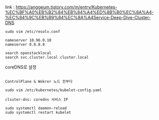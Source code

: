 link : https://anggeum.tistory.com/m/entry/Kubernetes-%EC%BF%A0%EB%B2%84%EB%84%A4%ED%8B%B0%EC%8A%A4-%EC%84%9C%EB%B9%84%EC%8A%A4Service-Deep-Dive-Cluster-DNS

```
sudo vim /etc/resolv.conf

nameserver 10.96.0.10
nameserver 8.8.8.8

search openstacklocal
search svc.cluster.local cluster.local
```

coreDNS로 설정

```

ControlPlane & Wokrer 노드 전부다

sudo vim /etc/kubernetes/kubelet-config.yaml

clsuter-dns: coredns 서비스 IP

sudo systemctl daemon-reload
sudo systemctl restart kubelet

```
